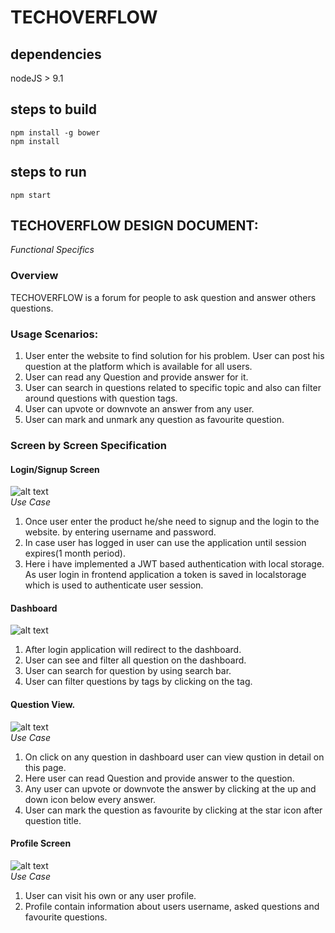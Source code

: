 # TECHOVERFLOW  

## dependencies  
nodeJS > 9.1
## steps to build  
```
npm install -g bower
npm install
```
## steps to run
```
npm start
```
## TECHOVERFLOW DESIGN DOCUMENT:  
*Functional Specifics*  
### Overview  
TECHOVERFLOW is a forum for people to ask question and answer others questions.  
### Usage Scenarios:  

1. User enter the website to find solution for his problem. User can post his question at the platform which is available for all users.  
2. User can read any Question and provide answer for it.  
3. User can search in questions related to specific topic and also can filter around questions with question tags.  
4. User can upvote or downvote an answer from any user.  
5. User can mark and unmark any question as favourite question.  
  
### Screen by Screen Specification  
#### Login/Signup Screen  
![alt text](https://i.ibb.co/qRqkTcb/Screen-Shot-2018-11-28-at-11-11-51-AM.png)  
*Use Case*  
1. Once user enter the product he/she need to signup and the login to the website. by entering username and password.  
2. In case user has logged in user can use the application until session expires(1 month period).  
3. Here i have implemented a JWT based authentication with local storage. As user login in frontend application a token is saved in localstorage which is used to authenticate user session.  
  
#### Dashboard  
![alt text](https://i.ibb.co/DbkVHRw/Screen-Shot-2018-11-28-at-11-32-15-AM.png)  
1. After login application will redirect to the dashboard.  
2. User can see and filter all question on the dashboard.  
3. User can search for question by using search bar.  
4. User can filter questions by tags by clicking on the tag.  
  
#### Question View.  
![alt text](https://i.ibb.co/DbkVHRw/Screen-Shot-2018-11-28-at-11-32-15-AM.png)  
*Use Case*  
1. On click on any question in dashboard user can view qustion in detail on this page.    
2. Here user can read Question and provide answer to the question.  
3. Any user can upvote or downvote the answer by clicking at the up and down icon below every answer.  
4. User can mark the question as favourite by clicking at the star icon after question title.  
    
#### Profile Screen  
![alt text](https://i.ibb.co/R9mhGPR/Screen-Shot-2018-11-28-at-11-27-35-AM.png)  
*Use Case*  
1. User can visit his own or any user profile.  
2. Profile contain information about users username, asked questions and favourite questions.  
  

